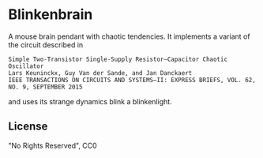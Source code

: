 # Blinkenbrain
A mouse brain pendant with chaotic tendencies. It implements a variant of the circuit described in 

```
Simple Two-Transistor Single-Supply Resistor–Capacitor Chaotic Oscillator
Lars Keuninckx, Guy Van der Sande, and Jan Danckaert
IEEE TRANSACTIONS ON CIRCUITS AND SYSTEMS—II: EXPRESS BRIEFS, VOL. 62, NO. 9, SEPTEMBER 2015
```

and uses its strange dynamics blink a blinkenlight. 

## License
"No Rights Reserved", CC0
